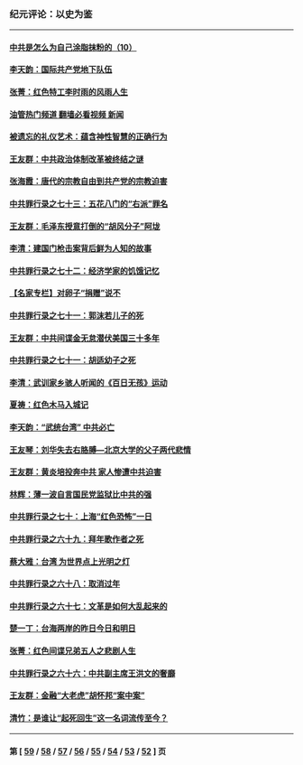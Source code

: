 ### 纪元评论：以史为鉴
---
#### [中共是怎么为自己涂脂抹粉的（10）](../../pages/nsc1028/n13615970.md?03030330) 
#### [李天韵：国际共产党地下队伍](../../pages/nsc1028/n13611808.md?03030330) 
#### [张菁：红色特工李时雨的风雨人生](../../pages/nsc1028/n13609187.md?03030330) 
#### [油管热门频道 翻墙必看视频 新闻](ok?03030330)
#### [被遗忘的礼仪艺术：蕴含神性智慧的正确行为](../../pages/nsc1028/n13607119.md?03030330) 
#### [王友群：中共政治体制改革被终结之谜](../../pages/nsc1028/n13606004.md?03030330) 
#### [张海霞：唐代的宗教自由到共产党的宗教迫害](../../pages/nsc1028/n13604693.md?03030330) 
#### [中共罪行录之七十三：五花八门的“右派”罪名](../../pages/nsc1028/n13598550.md?03030330) 
#### [王友群：毛泽东授意打倒的“胡风分子”阿垅](../../pages/nsc1028/n13592541.md?03030330) 
#### [李清：建国门枪击案背后鲜为人知的故事](../../pages/nsc1028/n13589079.md?03030330) 
#### [中共罪行录之七十二：经济学家的饥饿记忆](../../pages/nsc1028/n13586930.md?03030330) 
#### [【名家专栏】对卵子“捐赠”说不](../../pages/nsc1028/n13581506.md?03030330) 
#### [中共罪行录之七十一：郭沫若儿子的死](../../pages/nsc1028/n13583779.md?03030330) 
#### [王友群：中共间谍金无怠潜伏美国三十多年](../../pages/nsc1028/n13574800.md?03030330) 
#### [中共罪行录之七十一：胡适幼子之死](../../pages/nsc1028/n13575380.md?03030330) 
#### [李清：武训家乡骇人听闻的《百日无孩》运动](../../pages/nsc1028/n13570011.md?03030330) 
#### [夏祷：红色木马入城记](../../pages/nsc1028/n13566468.md?03030330) 
#### [李天韵：“武统台湾” 中共必亡](../../pages/nsc1028/n13531538.md?03030330) 
#### [王友琴：刘华失去右胳膊—北京大学的父子两代悲情](../../pages/nsc1028/n13559130.md?03030330) 
#### [王友群：黄炎培投奔中共 家人惨遭中共迫害](../../pages/nsc1028/n13556189.md?03030330) 
#### [林辉：薄一波自言国民党监狱比中共的强](../../pages/nsc1028/n13555827.md?03030330) 
#### [中共罪行录之七十：上海“红色恐怖”一日](../../pages/nsc1028/n13554515.md?03030330) 
#### [中共罪行录之六十九：拜年歌作者之死](../../pages/nsc1028/n13548579.md?03030330) 
#### [蔡大雅：台湾 为世界点上光明之灯](../../pages/nsc1028/n13531530.md?03030330) 
#### [中共罪行录之六十八：取消过年](../../pages/nsc1028/n13546448.md?03030330) 
#### [中共罪行录之六十七：文革是如何大乱起来的](../../pages/nsc1028/n13544416.md?03030330) 
#### [楚一丁：台海两岸的昨日今日和明日](../../pages/nsc1028/n13531468.md?03030330) 
#### [张菁：红色间谍兄弟五人之悲剧人生](../../pages/nsc1028/n13534128.md?03030330) 
#### [中共罪行录之六十六：中共副主席王洪文的奢靡](../../pages/nsc1028/n13527941.md?03030330) 
#### [王友群：金融“大老虎”胡怀邦“案中案”](../../pages/nsc1028/n13523077.md?03030330) 
#### [清竹：是谁让“起死回生”这一名词流传至今？](../../pages/nsc1028/n13523254.md?03030330) 

---
#### 第 [ [59](./59.md?03030330) / [58](./58.md?03030330) / [57](./57.md?03030330) / [56](./56.md?03030330) / [55](./55.md?03030330) / [54](./54.md?03030330) / [53](./53.md?03030330) / [52](./52.md?03030330) ] 页
